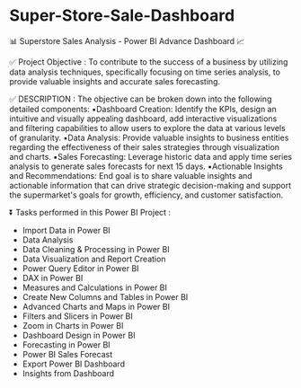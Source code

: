# Super-Store-Sale-Dashboard

📊 Superstore Sales Analysis - Power BI Advance Dashboard 📈

✅️ Project Objective :
To contribute to the success of a business by utilizing data analysis techniques, specifically focusing on time series analysis, to provide valuable insights and accurate sales forecasting.


✅️ DESCRIPTION :
The objective can be broken down into the following detailed components:
▪️Dashboard Creation: Identify the KPIs, design an intuitive and visually
appealing dashboard, add interactive visualizations and filtering capabilities to
allow users to explore the data at various levels of granularity.
▪️Data Analysis: Provide valuable insights to business entities regarding the effectiveness of their sales strategies through visualization and charts.
▪️Sales Forecasting: Leverage historic data and apply time series analysis to
generate sales forecasts for next 15 days.
▪️Actionable Insights and Recommendations: End goal is to share valuable insights and actionable information that can drive strategic decision-making and support the supermarket's goals for growth, efficiency, and customer satisfaction.

⏬️ Tasks performed in this Power BI Project :
- Import Data in Power BI
- Data Analysis
- Data Cleaning & Processing in Power BI
- Data Visualization and Report Creation
- Power Query Editor in Power BI
- DAX in Power BI
- Measures and Calculations in Power BI
- Create New Columns and Tables in Power BI
- Advanced Charts and Maps in Power BI
- Filters and Slicers in Power BI
- Zoom in Charts in Power BI
- Dashboard Design in Power BI 
- Forecasting in Power BI
- Power BI Sales Forecast
- Export Power BI Dashboard
- Insights from Dashboard
